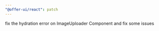 ```yaml
---
"@offer-ui/react": patch
---
```


fix the hydration error on ImageUploader Component and fix some issues
